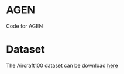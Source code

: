 # AGEN
Code for AGEN 
# Dataset
The Aircraft100 dataset can be download [here](https://drive.google.com/file/d/12L3N-gJMp96ltGgmt92-O8htFqcLS57s/view?usp=sharing
)
